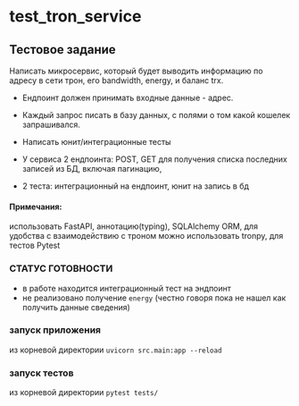 # test_tron_service

## Тестовое задание

Написать микросервис, который будет выводить информацию
по адресу в сети трон, его bandwidth, energy, и баланс trx.

* Ендпоинт должен принимать входные данные - адрес.

* Каждый запрос писать в базу данных, с полями о том какой кошелек запрашивался.

* Написать юнит/интеграционные тесты

* У сервиса 2 ендпоинта: POST, GET для получения списка последних записей из БД, включая пагинацию,

* 2 теста: интеграционный на ендпоинт, юнит на запись в бд

#### Примечания: 
использовать FastAPI, аннотацию(typing), SQLAlchemy ORM, для удобства с взаимодействию с троном можно использовать tronpy, для тестов Pytest

### СТАТУС ГОТОВНОСТИ
* в работе находится интеграционный тест на эндпоинт
* не реализовано получение `energy` (честно говоря пока не нашел как получить данные сведения)


### запуск приложения

из корневой директории `uvicorn src.main:app --reload`

### запуск тестов

из корневой директории `pytest tests/`

